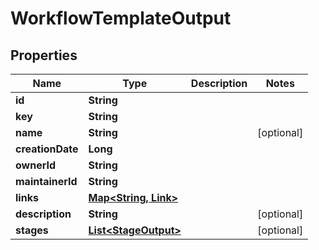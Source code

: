

# WorkflowTemplateOutput


## Properties

| Name | Type | Description | Notes |
|------------ | ------------- | ------------- | -------------|
|**id** | **String** |  |  |
|**key** | **String** |  |  |
|**name** | **String** |  |  [optional] |
|**creationDate** | **Long** |  |  |
|**ownerId** | **String** |  |  |
|**maintainerId** | **String** |  |  |
|**links** | [**Map&lt;String, Link&gt;**](Link.md) |  |  |
|**description** | **String** |  |  [optional] |
|**stages** | [**List&lt;StageOutput&gt;**](StageOutput.md) |  |  [optional] |



